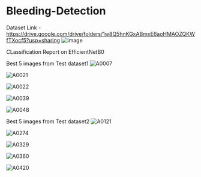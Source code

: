 # Bleeding-Detection
Dataset Link - https://drive.google.com/drive/folders/1w8Q5hnKGxABmxE6aoHMAOZQKWfTXocf5?usp=sharing
![image](https://github.com/Amitesh-Patel/Bleeding-Detection/assets/84065246/a0b92dfd-1822-4a27-9a7c-2cd64ead02c2)

CLassification Report on EfficientNetB0

Best 5 images from Test dataset1
![A0007](https://github.com/Amitesh-Patel/Bleeding-Detection/assets/84065246/e7ae882d-01a0-42d6-8f5b-d13a2f10c4c4)

![A0021](https://github.com/Amitesh-Patel/Bleeding-Detection/assets/84065246/0a27b7d5-cd8b-4f11-9889-8d532fa7e893)

![A0022](https://github.com/Amitesh-Patel/Bleeding-Detection/assets/84065246/871dec50-3cb4-421e-afd9-607463e12985)

![A0039](https://github.com/Amitesh-Patel/Bleeding-Detection/assets/84065246/fca31c0d-62d6-408c-8e7e-8382381b5ebc)

![A0048](https://github.com/Amitesh-Patel/Bleeding-Detection/assets/84065246/548d849a-d8a5-4b34-9fca-002c9f21f3f9)

Best 5 images from Test dataset2
![A0121](https://github.com/Amitesh-Patel/Bleeding-Detection/assets/84065246/d92d4817-2998-4b5b-a3ce-0e93bf5bed6f)

![A0274](https://github.com/Amitesh-Patel/Bleeding-Detection/assets/84065246/8844a5ca-f5fe-4d1a-bbf7-a1010e56c4a3)

![A0329](https://github.com/Amitesh-Patel/Bleeding-Detection/assets/84065246/6ec1eb64-1c4b-435d-bc78-8bc7682e3553)

![A0360](https://github.com/Amitesh-Patel/Bleeding-Detection/assets/84065246/3249f9cb-7fd8-4511-adf3-173d9fae08a6)

![A0420](https://github.com/Amitesh-Patel/Bleeding-Detection/assets/84065246/b68a7f54-8738-44ab-86b8-d7fd88f81ddc)

